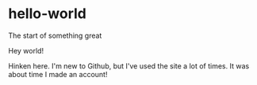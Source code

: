# hello-world
The start of something great

Hey world!

Hinken here. I'm new to Github, but I've used the site a lot of times. It was about time I made an account!
